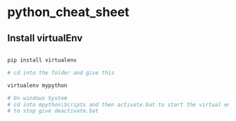 # python_cheat_sheet

## Install virtualEnv

```python

pip install virtualenv

# cd into the folder and give this

virtualenv mypython

# On windows System
# cd into mpython\Scripts and then activate.bat to start the virtual env
# to stop give deactivate.bat
```
